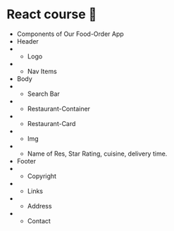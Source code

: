 # React course 🚀

- Components of Our Food-Order App
- Header
- - Logo
- - Nav Items
- Body
- - Search Bar
- - Restaurant-Container
- - Restaurant-Card
- - Img
- - Name of Res, Star Rating, cuisine, delivery time.
- Footer
- - Copyright
- - Links
- - Address
- - Contact
